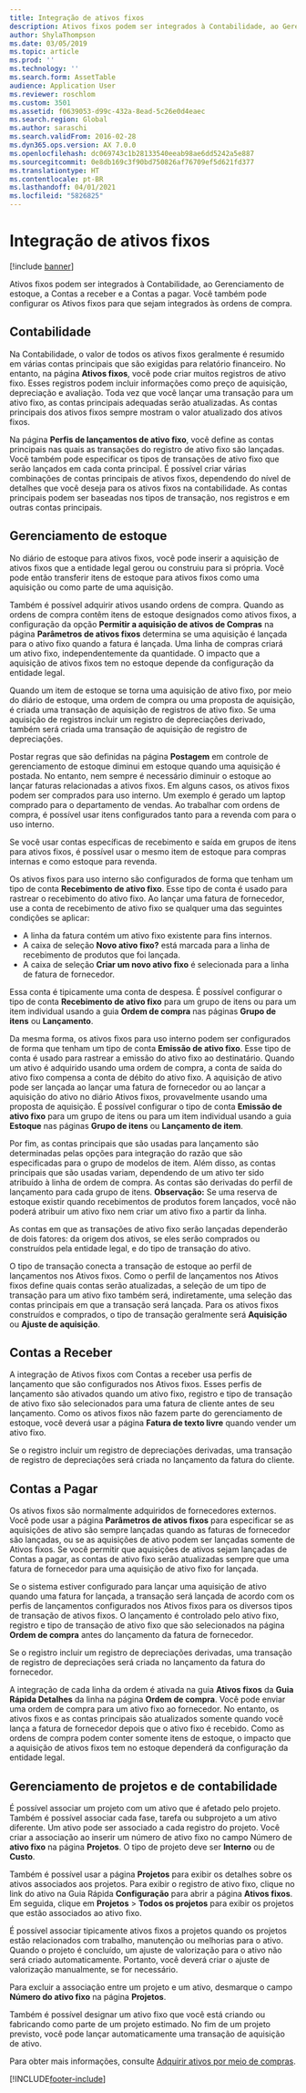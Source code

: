 ```yaml
---
title: Integração de ativos fixos
description: Ativos fixos podem ser integrados à Contabilidade, ao Gerenciamento de estoque, a Contas a receber e a Contas a pagar. Você também pode configurar os Ativos fixos para que sejam integrados às ordens de compra.
author: ShylaThompson
ms.date: 03/05/2019
ms.topic: article
ms.prod: ''
ms.technology: ''
ms.search.form: AssetTable
audience: Application User
ms.reviewer: roschlom
ms.custom: 3501
ms.assetid: f0639053-d99c-432a-8ead-5c26e0d4eaec
ms.search.region: Global
ms.author: saraschi
ms.search.validFrom: 2016-02-28
ms.dyn365.ops.version: AX 7.0.0
ms.openlocfilehash: dc069743c1b28133540eeab98ae6dd5242a5e887
ms.sourcegitcommit: 0e8db169c3f90bd750826af76709ef5d621fd377
ms.translationtype: HT
ms.contentlocale: pt-BR
ms.lasthandoff: 04/01/2021
ms.locfileid: "5826825"
---
```

# <a name="fixed-assets-integration"></a>Integração de ativos fixos

[!include [banner](../includes/banner.md)]

Ativos fixos podem ser integrados à Contabilidade, ao Gerenciamento de estoque, a Contas a receber e a Contas a pagar. Você também pode configurar os Ativos fixos para que sejam integrados às ordens de compra.

<a name="general-ledger"></a>Contabilidade
--------------

Na Contabilidade, o valor de todos os ativos fixos geralmente é resumido em várias contas principais que são exigidas para relatório financeiro. No entanto, na página **Ativos fixos**, você pode criar muitos registros de ativo fixo. Esses registros podem incluir informações como preço de aquisição, depreciação e avaliação. Toda vez que você lançar uma transação para um ativo fixo, as contas principais adequadas serão atualizadas. As contas principais dos ativos fixos sempre mostram o valor atualizado dos ativos fixos.

Na página **Perfis de lançamentos de ativo fixo**, você define as contas principais nas quais as transações do registro de ativo fixo são lançadas. Você também pode especificar os tipos de transações de ativo fixo que serão lançados em cada conta principal. É possível criar várias combinações de contas principais de ativos fixos, dependendo do nível de detalhes que você deseja para os ativos fixos na contabilidade. As contas principais podem ser baseadas nos tipos de transação, nos registros e em outras contas principais.

## <a name="inventory-management"></a>Gerenciamento de estoque
No diário de estoque para ativos fixos, você pode inserir a aquisição de ativos fixos que a entidade legal gerou ou construiu para si própria. Você pode então transferir itens de estoque para ativos fixos como uma aquisição ou como parte de uma aquisição. 

Também é possível adquirir ativos usando ordens de compra. Quando as ordens de compra contêm itens de estoque designados como ativos fixos, a configuração da opção **Permitir a aquisição de ativos de Compras** na página **Parâmetros de ativos fixos** determina se uma aquisição é lançada para o ativo fixo quando a fatura é lançada. Uma linha de compras criará um ativo fixo, independentemente da quantidade. O impacto que a aquisição de ativos fixos tem no estoque depende da configuração da entidade legal. 

Quando um item de estoque se torna uma aquisição de ativo fixo, por meio do diário de estoque, uma ordem de compra ou uma proposta de aquisição, é criada uma transação de aquisição de registros de ativo fixo. Se uma aquisição de registros incluir um registro de depreciações derivado, também será criada uma transação de aquisição de registro de depreciações. 

Postar regras que são definidas na página **Postagem** em controle de gerenciamento de estoque diminui em estoque quando uma aquisição é postada. No entanto, nem sempre é necessário diminuir o estoque ao lançar faturas relacionadas a ativos fixos. Em alguns casos, os ativos fixos podem ser comprados para uso interno. Um exemplo é gerado um laptop comprado para o departamento de vendas. Ao trabalhar com ordens de compra, é possível usar itens configurados tanto para a revenda com para o uso interno. 

Se você usar contas específicas de recebimento e saída em grupos de itens para ativos fixos, é possível usar o mesmo item de estoque para compras internas e como estoque para revenda. 

Os ativos fixos para uso interno são configurados de forma que tenham um tipo de conta **Recebimento de ativo fixo**. Esse tipo de conta é usado para rastrear o recebimento do ativo fixo. Ao lançar uma fatura de fornecedor, use a conta de recebimento de ativo fixo se qualquer uma das seguintes condições se aplicar:

-   A linha da fatura contém um ativo fixo existente para fins internos.
-   A caixa de seleção **Novo ativo fixo?** está marcada para a linha de recebimento de produtos que foi lançada.
-   A caixa de seleção **Criar um novo ativo fixo** é selecionada para a linha de fatura de fornecedor.

Essa conta é tipicamente uma conta de despesa. É possível configurar o tipo de conta **Recebimento de ativo fixo** para um grupo de itens ou para um item individual usando a guia **Ordem de compra** nas páginas **Grupo de itens** ou **Lançamento**.

Da mesma forma, os ativos fixos para uso interno podem ser configurados de forma que tenham um tipo de conta **Emissão de ativo fixo**. Esse tipo de conta é usado para rastrear a emissão do ativo fixo ao destinatário. Quando um ativo é adquirido usando uma ordem de compra, a conta de saída do ativo fixo compensa a conta de débito do ativo fixo. A aquisição de ativo pode ser lançada ao lançar uma fatura de fornecedor ou ao lançar a aquisição do ativo no diário Ativos fixos, provavelmente usando uma proposta de aquisição. É possível configurar o tipo de conta **Emissão de ativo fixo** para um grupo de itens ou para um item individual usando a guia **Estoque** nas páginas **Grupo de itens** ou **Lançamento de item**. 

Por fim, as contas principais que são usadas para lançamento são determinadas pelas opções para integração do razão que são especificadas para o grupo de modelos de item. Além disso, as contas principais que são usadas variam, dependendo de um ativo ter sido atribuído à linha de ordem de compra. As contas são derivadas do perfil de lançamento para cada grupo de itens. 
**Observação:** Se uma reserva de estoque existir quando recebimentos de produtos forem lançados, você não poderá atribuir um ativo fixo nem criar um ativo fixo a partir da linha. 

As contas em que as transações de ativo fixo serão lançadas dependerão de dois fatores: da origem dos ativos, se eles serão comprados ou construídos pela entidade legal, e do tipo de transação do ativo. 

O tipo de transação conecta a transação de estoque ao perfil de lançamentos nos Ativos fixos. Como o perfil de lançamentos nos Ativos fixos define quais contas serão atualizadas, a seleção de um tipo de transação para um ativo fixo também será, indiretamente, uma seleção das contas principais em que a transação será lançada. Para os ativos fixos construídos e comprados, o tipo de transação geralmente será **Aquisição** ou **Ajuste de aquisição**.

## <a name="accounts-receivable"></a>Contas a Receber
A integração de Ativos fixos com Contas a receber usa perfis de lançamento que são configurados nos Ativos fixos. Esses perfis de lançamento são ativados quando um ativo fixo, registro e tipo de transação de ativo fixo são selecionados para uma fatura de cliente antes de seu lançamento. Como os ativos fixos não fazem parte do gerenciamento de estoque, você deverá usar a página **Fatura de texto livre** quando vender um ativo fixo. 

Se o registro incluir um registro de depreciações derivadas, uma transação de registro de depreciações será criada no lançamento da fatura do cliente.

## <a name="accounts-payable"></a>Contas a Pagar
Os ativos fixos são normalmente adquiridos de fornecedores externos. Você pode usar a página **Parâmetros de ativos fixos** para especificar se as aquisições de ativo são sempre lançadas quando as faturas de fornecedor são lançadas, ou se as aquisições de ativo podem ser lançadas somente de Ativos fixos. Se você permitir que aquisições de ativos sejam lançadas de Contas a pagar, as contas de ativo fixo serão atualizadas sempre que uma fatura de fornecedor para uma aquisição de ativo fixo for lançada. 

Se o sistema estiver configurado para lançar uma aquisição de ativo quando uma fatura for lançada, a transação será lançada de acordo com os perfis de lançamentos configurados nos Ativos fixos para os diversos tipos de transação de ativos fixos. O lançamento é controlado pelo ativo fixo, registro e tipo de transação de ativo fixo que são selecionados na página **Ordem de compra** antes do lançamento da fatura de fornecedor. 

Se o registro incluir um registro de depreciações derivadas, uma transação de registro de depreciações será criada no lançamento da fatura do fornecedor.

A integração de cada linha da ordem é ativada na guia **Ativos fixos** da **Guia Rápida Detalhes** da linha na página **Ordem de compra**. Você pode enviar uma ordem de compra para um ativo fixo ao fornecedor. No entanto, os ativos fixos e as contas principais são atualizados somente quando você lança a fatura de fornecedor depois que o ativo fixo é recebido. Como as ordens de compra podem conter somente itens de estoque, o impacto que a aquisição de ativos fixos tem no estoque dependerá da configuração da entidade legal.

## <a name="project-management-and-accounting"></a>Gerenciamento de projetos e de contabilidade
É possível associar um projeto com um ativo que é afetado pelo projeto. Também é possível associar cada fase, tarefa ou subprojeto a um ativo diferente. Um ativo pode ser associado a cada registro do projeto. Você criar a associação ao inserir um número de ativo fixo no campo Número de **ativo fixo** na página **Projetos**. O tipo de projeto deve ser **Interno** ou de **Custo**. 

Também é possível usar a página **Projetos** para exibir os detalhes sobre os ativos associados aos projetos. Para exibir o registro de ativo fixo, clique no link do ativo na Guia Rápida **Configuração** para abrir a página **Ativos fixos**. Em seguida, clique em **Projetos** &gt; **Todos os projetos** para exibir os projetos que estão associados ao ativo fixo. 

É possível associar tipicamente ativos fixos a projetos quando os projetos estão relacionados com trabalho, manutenção ou melhorias para o ativo. Quando o projeto é concluído, um ajuste de valorização para o ativo não será criado automaticamente. Portanto, você deverá criar o ajuste de valorização manualmente, se for necessário. 

Para excluir a associação entre um projeto e um ativo, desmarque o campo **Número do ativo fixo** na página **Projetos**. 

Também é possível designar um ativo fixo que você está criando ou fabricando como parte de um projeto estimado. No fim de um projeto previsto, você pode lançar automaticamente uma transação de aquisição de ativo.

Para obter mais informações, consulte [Adquirir ativos por meio de compras](acquire-assets-procurement.md).





[!INCLUDE[footer-include](../../includes/footer-banner.md)]